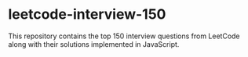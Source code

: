 # leetcode-interview-150

This repository contains the top 150 interview questions from LeetCode along with their solutions implemented in JavaScript.
